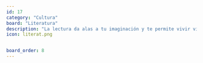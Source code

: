 ```yaml
---
id: 17
category: "Cultura"
board: "Literatura"
description: "La lectura da alas a tu imaginación y te permite vivir vidas ajenas a la tuya sin necesidad de abandonar tu hogar siquiera. Solo para intelectualoides hipsters pretenciosos y además harto pedantes(?"
icon: literat.png


board_order: 8
---
```

